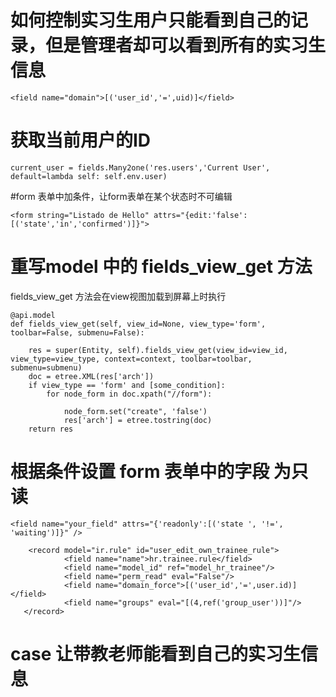 # 如何控制实习生用户只能看到自己的记录，但是管理者却可以看到所有的实习生信息
```
<field name="domain">[('user_id','=',uid)]</field>
```
# 获取当前用户的ID
```
current_user = fields.Many2one('res.users','Current User', default=lambda self: self.env.user)
```

#form 表单中加条件，让form表单在某个状态时不可编辑
```
<form string="Listado de Hello" attrs="{edit:'false':[('state','in','confirmed')]}">
```

# 重写model 中的 fields_view_get 方法
fields_view_get 方法会在view视图加载到屏幕上时执行
```
@api.model
def fields_view_get(self, view_id=None, view_type='form', toolbar=False, submenu=False):

    res = super(Entity, self).fields_view_get(view_id=view_id, view_type=view_type, context=context, toolbar=toolbar, submenu=submenu)
    doc = etree.XML(res['arch'])
    if view_type == 'form' and [some_condition]:
        for node_form in doc.xpath("//form"):

            node_form.set("create", 'false')
            res['arch'] = etree.tostring(doc)
    return res
```
# 根据条件设置 form 表单中的字段 为只读
`<field name="your_field" attrs="{'readonly':[('state ', '!=', 'waiting')]}" />`

```
    <record model="ir.rule" id="user_edit_own_trainee_rule">
            <field name="name">hr.trainee.rule</field>
            <field name="model_id" ref="model_hr_trainee"/>
            <field name="perm_read" eval="False"/>
            <field name="domain_force">[('user_id','=',user.id)]</field>
            <field name="groups" eval="[(4,ref('group_user'))]"/>
   </record>
```

# case 让带教老师能看到自己的实习生信息